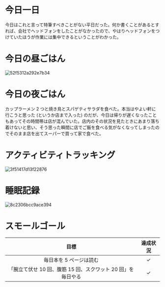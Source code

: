 # 今日一日
今日はこれと言って特筆すべきことがない平日だった。何か書くことがあるとすれば、会社でヘッドフォンをしたことがなかったので、やはりヘッドフォンをつけていたほうが作業には集中できるということがわかった。

# 今日の昼ごはん
![52f5312a292e7b34](/images/2019/02/52f5312a292e7b34.jpg)

# 今日の夜ごはん
カップラーメン 2 つと焼き鳥とスパゲティサラダを食べた。本当はやよい軒に行こうと思った (というか店まで入った) のだが、今日は帰りが遅くなったこともあってその時間帯は店が混んでいた。店内のその状況を見たときにあまり落ち着けないと思い、そう思った瞬間に店でご飯を食べる気がなくなってしまったのでそのまま店を出てスーパーで買って家で食べた。

# アクティビティトラッキング
![3f51417d13f22876](/images/2019/02/3f51417d13f22876.png)

# 睡眠記録
![8c2306bcc9ace394](/images/2019/02/8c2306bcc9ace394.png)

# スモールゴール
| 目標 | 達成状況 |
|:---:|:---:|
| 毎日本を 5 ページは読む | ✓ |
| 「腕立て伏せ 10 回、腹筋 15 回、スクワット 20 回」を毎日やる | ✓ |

